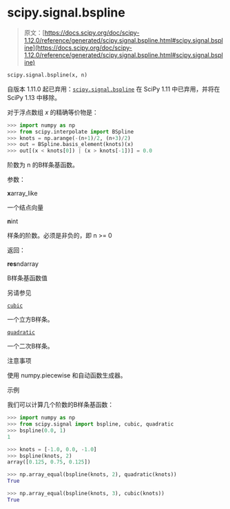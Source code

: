 # scipy.signal.bspline

> 原文：[https://docs.scipy.org/doc/scipy-1.12.0/reference/generated/scipy.signal.bspline.html#scipy.signal.bspline](https://docs.scipy.org/doc/scipy-1.12.0/reference/generated/scipy.signal.bspline.html#scipy.signal.bspline)

```py
scipy.signal.bspline(x, n)
```

自版本 1.11.0 起已弃用：[`scipy.signal.bspline`](#scipy.signal.bspline "scipy.signal.bspline") 在 SciPy 1.11 中已弃用，并将在 SciPy 1.13 中移除。

对于浮点数组 *x* 的精确等价物是：

```py
>>> import numpy as np
>>> from scipy.interpolate import BSpline
>>> knots = np.arange(-(n+1)/2, (n+3)/2)
>>> out = BSpline.basis_element(knots)(x)
>>> out[(x < knots[0]) | (x > knots[-1])] = 0.0 
```

阶数为 n 的B样条基函数。

参数：

**x**array_like

一个结点向量

**n**int

样条的阶数。必须是非负的，即 n >= 0

返回：

**res**ndarray

B样条基函数值

另请参见

[`cubic`](scipy.signal.cubic.html#scipy.signal.cubic "scipy.signal.cubic")

一个立方B样条。

[`quadratic`](scipy.signal.quadratic.html#scipy.signal.quadratic "scipy.signal.quadratic")

一个二次B样条。

注意事项

使用 numpy.piecewise 和自动函数生成器。

示例

我们可以计算几个阶数的B样条基函数：

```py
>>> import numpy as np
>>> from scipy.signal import bspline, cubic, quadratic
>>> bspline(0.0, 1)
1 
```

```py
>>> knots = [-1.0, 0.0, -1.0]
>>> bspline(knots, 2)
array([0.125, 0.75, 0.125]) 
```

```py
>>> np.array_equal(bspline(knots, 2), quadratic(knots))
True 
```

```py
>>> np.array_equal(bspline(knots, 3), cubic(knots))
True 
```
